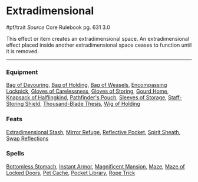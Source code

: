 # Extradimensional
#pf/trait 
*Source* Core Rulebook pg. 631 3.0

This effect or item creates an extradimensional space. An extradimensional effect placed inside another extradimensional space ceases to function until it is removed.

---

### Equipment
[Bag of Devouring](Bag%20of%20Devouring), [Bag of Holding](Bag%20of%20Holding), [Bag of Weasels](Bag%20of%20Weasels), [Encompassing Lockpick](Encompassing%20Lockpick), [Gloves of Carelessness](Gloves%20of%20Carelessness), [Gloves of Storing](Gloves%20of%20Storing), [Gourd Home](Gourd%20Home), [Knapsack of Halflingkind](Knapsack%20of%20Halflingkind), [Pathfinder's Pouch](Pathfinder's%20Pouch), [Sleeves of Storage](Sleeves%20of%20Storage), [Staff-Storing Shield](Staff-Storing%20Shield), [Thousand-Blade Thesis](Thousand-Blade%20Thesis), [Wig of Holding](Wig%20of%20Holding)

### Feats
[Extradimensional Stash](Extradimensional%20Stash), [Mirror Refuge](Mirror%20Refuge), [Reflective Pocket](Reflective%20Pocket), [Spirit Sheath](Spirit%20Sheath), [Swap Reflections](Swap%20Reflections)

### Spells
[Bottomless Stomach](../Magic/Spells/Level%203/Bottomless%20Stomach.md), [Instant Armor](../Magic/Spells/Level%202/Instant%20Armor.md), [Magnificent Mansion](../Magic/Spells/Level%207/Magnificent%20Mansion.md), [Maze](../Magic/Spells/Level%208/Maze.md), [Maze of Locked Doors](../Magic/Spells/Level%207/Maze%20of%20Locked%20Doors.md), [Pet Cache](../Magic/Spells/Level%201/Pet%20Cache.md), [Pocket Library](../Magic/Spells/Level%201/Pocket%20Library.md), [Rope Trick](../Magic/Spells/Level%204/Rope%20Trick.md)